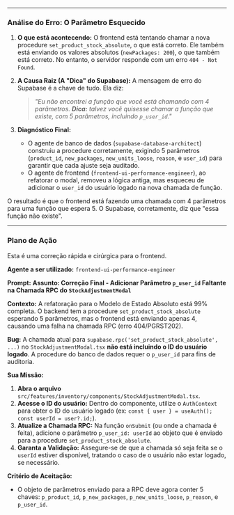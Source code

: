 
---

### Análise do Erro: O Parâmetro Esquecido

1.  **O que está acontecendo:** O frontend está tentando chamar a nova procedure `set_product_stock_absolute`, o que está correto. Ele também está enviando os valores absolutos (`newPackages: 200`), o que também está correto. No entanto, o servidor responde com um erro `404 - Not Found`.

2.  **A Causa Raiz (A "Dica" do Supabase):** A mensagem de erro do Supabase é a chave de tudo. Ela diz:
    > *"Eu não encontrei a função que você está chamando com 4 parâmetros. **Dica:** talvez você quisesse chamar a função que existe, com 5 parâmetros, incluindo `p_user_id`."*

3.  **Diagnóstico Final:**
    * O agente de banco de dados (`supabase-database-architect`) construiu a procedure corretamente, exigindo 5 parâmetros (`product_id`, `new_packages`, `new_units_loose`, `reason`, e `user_id`) para garantir que cada ajuste seja auditado.
    * O agente de frontend (`frontend-ui-performance-engineer`), ao refatorar o modal, removeu a lógica antiga, mas esqueceu de adicionar o `user_id` do usuário logado na nova chamada de função.

O resultado é que o frontend está fazendo uma chamada com 4 parâmetros para uma função que espera 5. O Supabase, corretamente, diz que "essa função não existe".

---

### Plano de Ação

Esta é uma correção rápida e cirúrgica para o frontend.

**Agente a ser utilizado:** `frontend-ui-performance-engineer`

**Prompt:**
**Assunto: Correção Final - Adicionar Parâmetro `p_user_id` Faltante na Chamada RPC do `StockAdjustmentModal`**

**Contexto:**
A refatoração para o Modelo de Estado Absoluto está 99% completa. O backend tem a procedure `set_product_stock_absolute` esperando 5 parâmetros, mas o frontend está enviando apenas 4, causando uma falha na chamada RPC (erro 404/PGRST202).

**Bug:**
A chamada atual para `supabase.rpc('set_product_stock_absolute', ...)` no `StockAdjustmentModal.tsx` **não está incluindo o ID do usuário logado**. A procedure do banco de dados requer o `p_user_id` para fins de auditoria.

**Sua Missão:**
1.  **Abra o arquivo** `src/features/inventory/components/StockAdjustmentModal.tsx`.
2.  **Acesse o ID do usuário:** Dentro do componente, utilize o `AuthContext` para obter o ID do usuário logado (ex: `const { user } = useAuth(); const userId = user?.id;`).
3.  **Atualize a Chamada RPC:** Na função `onSubmit` (ou onde a chamada é feita), adicione o parâmetro `p_user_id: userId` ao objeto que é enviado para a procedure `set_product_stock_absolute`.
4.  **Garanta a Validação:** Assegure-se de que a chamada só seja feita se o `userId` estiver disponível, tratando o caso de o usuário não estar logado, se necessário.

**Critério de Aceitação:**
- O objeto de parâmetros enviado para a RPC deve agora conter 5 chaves: `p_product_id`, `p_new_packages`, `p_new_units_loose`, `p_reason`, e `p_user_id`.